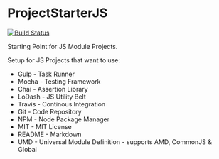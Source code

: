 # ProjectStarterJS

[![Build Status](https://travis-ci.org/DerekSeverson/ProjectStarterJS.svg)](https://travis-ci.org/DerekSeverson/ProjectStarterJS)

Starting Point for JS Module Projects.

Setup for JS Projects that want to use:
- Gulp - Task Runner
- Mocha - Testing Framework
- Chai - Assertion Library
- LoDash - JS Utility Belt
- Travis - Continous Integration 
- Git - Code Repository
- NPM - Node Package Manager
- MIT - MIT License
- README - Markdown
- UMD - Universal Module Definition - supports AMD, CommonJS & Global
